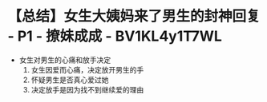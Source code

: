 # 【总结】女生大姨妈来了男生的封神回复 - P1 - 撩妹成成 - BV1KL4y1T7WL

-   女生对男生的心痛和放手决定
    1.  女生因爱而心痛，决定放开男生的手
    2.  怀疑男生是否真心爱过她
    3.  决定放手是因为找不到继续爱的理由